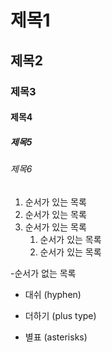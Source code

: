 # 제목1

## 제목2

### 제목3

#### 제목4

##### 제목5

###### 제목6

1. 순서가 있는 목록
2. 순서가 있는 목록
3. 순서가 있는 목록
   1. 순서가 있는 목록
   2. 순서가 있는 목록 


-순서가 없는 목록 
 - 대쉬 (hyphen)
 + 더하기 (plus type)
 * 별표 (asterisks)




